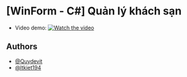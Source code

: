 
# [WinForm - C#] Quản lý khách sạn
- Video demo:
 [![Watch the video](https://i.ytimg.com/an_webp/wcKt90j8FZM/mqdefault_6s.webp?du=3000&sqp=CJb4lqwG&rs=AOn4CLCrlWm83tbOTYdtCE_b-h9YPuUzRg)](https://www.youtube.com/watch?v=wcKt90j8FZM)

## Authors

- [@Quydevit](https://github.com/QuyDevit/)
- [@ltkiet194](https://github.com/ltkiet194)
